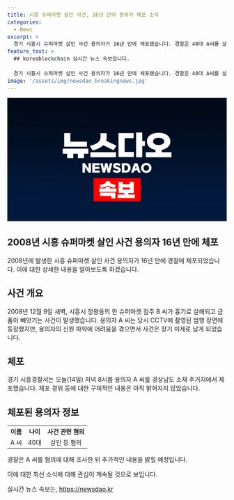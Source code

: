 ```yaml
---
title: 시흥 슈퍼마켓 살인 사건, 16년 만의 용의자 체포 소식
categories:
  - News
excerpt: >
  경기 시흥시 슈퍼마켓 살인 사건 용의자가 16년 만에 체포됐습니다. 경찰은 40대 A씨를 살인 등 혐의로 체포해 경상남도에서 압송 중이며, 구체적인 체포 경위는 아직 공개되지 않았습니다. A씨는 2008년 12월 시흥시 슈퍼마켓 살인사건 용의자로 지목되었는데, CCTV로 범행이 촬영되었지만 신원파악에 어려움을 겪어 미제사건으로 남았습니다. 이번 체포로 사건의 해결에 대한 관심이 높아지고 있습니다.
feature_text: >
  ## koreablockchain 실시간 뉴스 속보입니다.

  경기 시흥시 슈퍼마켓 살인 사건 용의자가 16년 만에 체포됐습니다. 경찰은 40대 A씨를 살인 등 혐의로 체포해 경상남도에서 압송 중이며, 구체적인 체포 경위는 아직 공개되지 않았습니다. A씨는 2008년 12월 시흥시 슈퍼마켓 살인사건 용의자로 지목되었는데, CCTV로 범행이 촬영되었지만 신원파악에 어려움을 겪어 미제사건으로 남았습니다. 이번 체포로 사건의 해결에 대한 관심이 높아지고 있습니다.
image: '/assets/img/newsdao_breakingnews.jpg'
---
```


<p><img src="/assets/img/newsdao_breakingnews.jpg" alt="koreablockchain 속보" /></p>

<h2>2008년 시흥 슈퍼마켓 살인 사건 용의자 16년 만에 체포</h2>

<p>2008년에 발생한 시흥 슈퍼마켓 살인 사건 용의자가 16년 만에 경찰에 체포되었습니다. 이에 대한 상세한 내용을 알아보도록 하겠습니다.</p>

<h2 data-ke-size="size26">사건 개요</h2>

<p data-ke-size="size16">2008년 12월 9일 새벽, 시흥시 정왕동의 한 슈퍼마켓 점주 B 씨가 흉기로 살해되고 금품이 빼앗기는 사건이 발생했습니다. 용의자 A 씨는 당시 CCTV에 촬영된 범행 장면에 등장했지만, 용의자의 신원 파악에 어려움을 겪으면서 사건은 장기 미제로 남게 되었습니다.</p>

<h2 data-ke-size="size26">체포</h2>

<p data-ke-size="size16">경기 시흥경찰서는 오늘(14일) 저녁 8시쯤 용의자 A 씨를 경상남도 소재 주거지에서 체포했습니다. 체포 경위 등에 대한 구체적인 내용은 아직 밝혀지지 않았습니다.</p>

<h2 data-ke-size="size26">체포된 용의자 정보</h2>

<table>
<tbody>
<tr>
<td style="text-align: center; height: 17px;"><b>이름</b></td>
<td style="text-align: center; height: 17px;"><b>나이</b></td>
<td style="text-align: center; height: 17px;"><b>사건 관련 혐의</b></td>
</tr>
<tr>
<td style="text-align: center; height: 17px;">A 씨</td>
<td style="text-align: center; height: 17px;">40대</td>
<td style="text-align: center; height: 17px;">살인 등 혐의</td>
</tr>
</tbody>
</table>

<p data-ke-size="size16">경찰은 A 씨를 혐의에 대해 조사한 뒤 추가적인 내용을 밝힐 예정입니다.</p>

<p>이에 대한 최신 소식에 대해 관심이 계속될 것으로 보입니다.</p>
실시간 뉴스 속보는, <a href="https://newsdao.kr" rel="dofollow">https://newsdao.kr</a>


